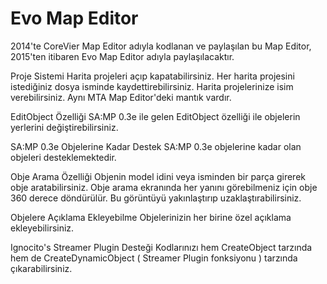 # Evo Map Editor
2014'te CoreVier Map Editor adıyla kodlanan ve paylaşılan bu Map Editor, 2015'ten itibaren Evo Map Editor adıyla paylaşılacaktır.

Proje Sistemi 
Harita projeleri açıp kapatabilirsiniz. Her harita projesini istediğiniz dosya isminde kaydettirebilirsiniz. Harita projelerinize isim verebilirsiniz. Aynı MTA Map Editor'deki mantık vardır. 

EditObject Özelliği 
SA:MP 0.3e ile gelen EditObject özelliği ile objelerin yerlerini değiştirebilirsiniz. 

SA:MP 0.3e Objelerine Kadar Destek 
SA:MP 0.3e objelerine kadar olan objeleri desteklemektedir. 

Obje Arama Özelliği 
Objenin model idini veya isminden bir parça girerek obje aratabilirsiniz. Obje arama ekranında her yanını görebilmeniz için obje 360 derece döndürülür. Bu görüntüyü yakınlaştırıp uzaklaştırabilirsiniz. 

Objelere Açıklama Ekleyebilme 
Objelerinizin her birine özel açıklama ekleyebilirsiniz. 

Ignocito's Streamer Plugin Desteği 
Kodlarınızı hem CreateObject tarzında hem de CreateDynamicObject ( Streamer Plugin fonksiyonu ) tarzında çıkarabilirsiniz. 

